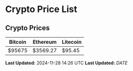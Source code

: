 # Crypto Price List

## Crypto Prices
| Bitcoin | Ethereum | Litecoin |
| ------- | -------- | -------- |
| $95675 | $3569.27 | $95.45 |
**Last Updated:** 2024-11-28 14:26 UTC
**Last Updated:** $DATE$
